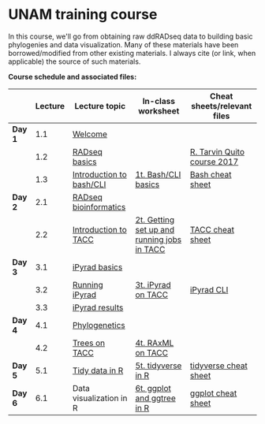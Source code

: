# UNAM training course

In this course, we'll go from obtaining raw ddRADseq data to building basic phylogenies and data visualization. Many of these materials have been borrowed/modified from other existing materials. I always cite (or link, when applicable) the source of such materials.

**Course schedule and associated files:**

| | Lecture | Lecture topic | In-class worksheet | Cheat sheets/relevant files |
| ----| -------- | ------------- | ------------ | ------ |
| **Day 1** | 1.1 | [Welcome](https://github.com/eachambers/UNAMtraining/blob/main/Day1/1.1_Welcome.pdf) | 
| | 1.2 | [RADseq basics](https://github.com/eachambers/UNAMtraining/blob/main/Day1/1.2_RADseq_conceptual.pdf) | | [R. Tarvin Quito course 2017](https://rdtarvin.github.io/RADseq_Quito_2017/) |
| | 1.3 | [Introduction to bash/CLI](https://github.com/eachambers/UNAMtraining/blob/main/Day1/1.3_Bash_intro.pdf) | [1t. Bash/CLI basics](https://github.com/eachambers/UNAMtraining/blob/main/Day1/1t_Bash_tutorial.docx) | [Bash cheat sheet](https://github.com/eachambers/UNAMtraining/blob/main/Day1/bash_cheat_sheet.pdf) |
| **Day 2** | 2.1 | [RADseq bioinformatics](https://github.com/eachambers/UNAMtraining/blob/main/Day2/2.1_RADseq_bioinformatics.pdf) |
| | 2.2 | [Introduction to TACC](https://github.com/eachambers/UNAMtraining/blob/main/Day2/2.2_TACC_tutorial.pdf) | [2t. Getting set up and running jobs in TACC](https://github.com/eachambers/UNAMtraining/blob/main/Day2/2t_TACC_tutorial_walkthrough.docx) | [TACC cheat sheet](https://github.com/eachambers/UNAMtraining/blob/main/Day2/TACC_cheat_sheet.pdf) |
| **Day 3** | 3.1 | [iPyrad basics](https://github.com/eachambers/UNAMtraining/blob/main/Day3/3.1_iPyrad_tutorial.pdf) |
| | 3.2 | [Running iPyrad](https://github.com/eachambers/UNAMtraining/blob/main/Day3/3.2_iPyrad_howto.pdf) | [3t. iPyrad on TACC](https://github.com/eachambers/UNAMtraining/tree/main/Day3) | [iPyrad CLI](https://ipyrad.readthedocs.io/en/latest/tutorial_intro_cli.html) |
| | 3.3 | [iPyrad results](https://github.com/eachambers/UNAMtraining/blob/main/Day3/3.3_iPyrad_results.pdf) | |
| **Day 4** | 4.1 | [Phylogenetics](https://github.com/eachambers/UNAMtraining/blob/main/Day4/4.1_RADseq_phylo.pdf) |
| | 4.2 | [Trees on TACC](https://github.com/eachambers/UNAMtraining/blob/main/Day4/4.2_RAxML_howto.pdf) | [4t. RAxML on TACC](https://github.com/eachambers/UNAMtraining/blob/main/Day4/4t_Phylo_tutorial.docx) |
| **Day 5** | 5.1 | [Tidy data in R](https://github.com/eachambers/UNAMtraining/blob/main/Day5/5.1_tidyr.pdf) | [5t. tidyverse in R]() | [tidyverse cheat sheet](https://github.com/eachambers/UNAMtraining/blob/main/misc/tidydata-wrangling-cheatsheet.pdf) |
| **Day 6** | 6.1 | Data visualization in R | [6t. ggplot and ggtree in R]() | [ggplot cheat sheet](https://github.com/eachambers/UNAMtraining/blob/main/misc/ggplot2-cheatsheet.pdf) |
